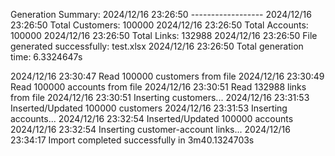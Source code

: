 Generation Summary:
2024/12/16 23:26:50 ------------------
2024/12/16 23:26:50 Total Customers: 100000
2024/12/16 23:26:50 Total Accounts:  100000
2024/12/16 23:26:50 Total Links:     132988
2024/12/16 23:26:50 File generated successfully: test.xlsx
2024/12/16 23:26:50 Total generation time: 6.3324647s


2024/12/16 23:30:47 Read 100000 customers from file
2024/12/16 23:30:49 Read 100000 accounts from file
2024/12/16 23:30:51 Read 132988 links from file
2024/12/16 23:30:51 Inserting customers...
2024/12/16 23:31:53 Inserted/Updated 100000 customers
2024/12/16 23:31:53 Inserting accounts...
2024/12/16 23:32:54 Inserted/Updated 100000 accounts
2024/12/16 23:32:54 Inserting customer-account links...
2024/12/16 23:34:17 Import completed successfully in 3m40.1324703s